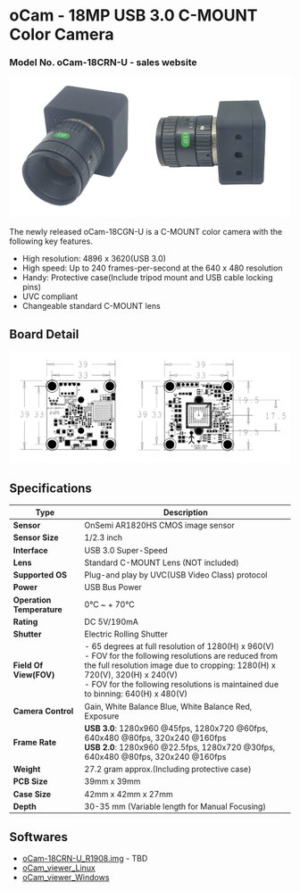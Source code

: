 # oCam - 18MP USB 3.0 C-MOUNT Color Camera
### Model No. oCam-18CRN-U - sales website

![ScreenShot](../../images/oCam-18CRN-U.png)

The newly released oCam-18CGN-U is a C-MOUNT color camera with the following key features.

* High resolution: 4896 x 3620(USB 3.0)
* High speed: Up to 240 frames-per-second at the 640 x 480 resolution
* Handy: Protective case(Include tripod mount and USB cable locking pins)
* UVC compliant
* Changeable standard C-MOUNT lens


## Board Detail
![ScreenShot](../../images/oCam-18CRN-U_Layout.png)


## Specifications
Type | Description |
------|------|
**Sensor** | OnSemi AR1820HS CMOS image sensor |
**Sensor Size** | 1/2.3 inch |
**Interface** | USB 3.0 Super-Speed |
**Lens** | Standard C-MOUNT Lens (NOT included) | 
**Supported OS** | Plug-and play by UVC(USB Video Class) protocol | 
**Power** | USB Bus Power | 
**Operation Temperature** | 0°C ~ + 70°C |
**Rating** | DC 5V/190mA |
**Shutter** | Electric Rolling Shutter |
**Field Of View(FOV)** | - 65 degrees at full resolution of 1280(H) x 960(V)</br> - FOV for the following resolutions are reduced from the full resolution image due to cropping: 1280(H) x 720(V), 320(H) x 240(V)</br> - FOV for the following resolutions is maintained due to binning: 640(H) x 480(V) |
**Camera Control** | Gain, White Balance Blue, White Balance Red, Exposure | 
**Frame Rate** | **USB 3.0**: 1280x960 @45fps, 1280x720 @60fps, 640x480 @80fps, 320x240 @160fps</br>**USB 2.0**: 1280x960 @22.5fps, 1280x720 @30fps, 640x480 @80fps, 320x240 @160fps | 
**Weight** | 27.2 gram approx.(Including protective case) | 
**PCB Size** | 39mm x 39mm | 
**Case Size** | 42mm x 42mm x 27mm |
**Depth** | 30-35 mm (Variable length for Manual Focusing) |



## Softwares
* [oCam-18CRN-U_R1908.img](../../Firmware) - TBD
* [oCam_viewer_Linux](../../Software/oCam_viewer_Linux)
* [oCam_viewer_Windows](../../Software/oCam-viewer_Win)
